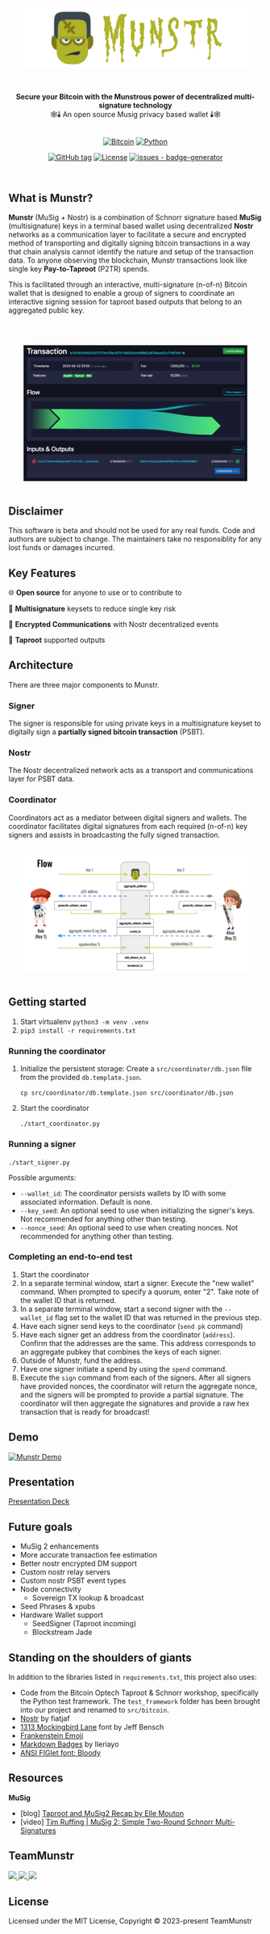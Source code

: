 <br/>

<div align="center" style="margin: 30px;">
  <img src="https://github.com/0xBEEFCAF3/munstr/blob/main/assets/images/munstr-logo.png?raw=true" align="center" /> 
<br />
<br />
</div>


<div align="center"><strong>Secure your Bitcoin with the Munstrous power of decentralized multi-signature technology</strong><br>🕸🕯 An open source Musig privacy based wallet 🕯🕸
<br />
<br />
</div>


<div align="center">

[![Bitcoin](https://img.shields.io/badge/Bitcoin-000?style=for-the-badge&logo=bitcoin&logoColor=white)](https://bitcoin.org) [![Python](https://img.shields.io/badge/python-3670A0?style=for-the-badge&logo=python&logoColor=ffdd54)](https://www.python.org/) 

[![GitHub tag](https://img.shields.io/github/tag/0xBEEFCAF3/munstr?include_prereleases=&sort=semver)](https://github.com/0xBEEFCAF3/munstr/releases/) [![License](https://img.shields.io/badge/License-MIT-blue)](#license)  [![issues - badge-generator](https://img.shields.io/github/issues/0xBEEFCAF3/munstr)](https://github.com/0xBEEFCAF3/munstr)

</div>

<br/>

## What is Munstr?
**Munstr** (MuSig + Nostr) is a combination of Schnorr signature based **MuSig** (multisignature) keys in a terminal based wallet using decentralized **Nostr** networks as a communication layer to facilitate a secure and encrypted method of transporting and digitally signing bitcoin transactions in a way that chain analysis cannot identify the nature and setup of the transaction data. To anyone observing the blockchain, Munstr transactions look like single key **Pay-to-Taproot** (P2TR) spends.

This is facilitated through an interactive, multi-signature (n-of-n) Bitcoin wallet that is designed to enable a group of signers to coordinate an interactive signing session for taproot based outputs that belong to an aggregated public key. 

<br />

<div align="center" style="margin: 30px;">
  <img src="https://github.com/0xBEEFCAF3/munstr/blob/main/assets/images/on_chain_tx.png?raw=true" align="center" /> 
<br />
<br />
</div>


## Disclaimer
This software is beta and should not be used for any real funds. Code and authors are subject to change. The maintainers take no responsiblity for any lost funds or damages incurred.


## Key Features

🌐 **Open source** for anyone to use or to contribute to

🔐 **Multisignature** keysets to reduce single key risk

🔀 **Encrypted Communications** with Nostr decentralized events

💪 **Taproot** supported outputs 


## Architecture
There are three major components to Munstr.

### Signer
The signer is responsible for using private keys in a multisignature keyset to digitally sign a **partially signed bitcoin transaction** (PSBT).

### Nostr
The Nostr decentralized network acts as a transport and communications layer for PSBT data. 

### Coordinator 
Coordinators act as a mediator between digital signers and wallets.  The coordinator facilitates digital signatures from each required (n-of-n) key signers and assists in broadcasting the fully signed transaction. 

<div align="center" style="margin: 30px;">
  <img src="https://github.com/0xBEEFCAF3/munstr/blob/main/assets/images/flow.png?raw=true" align="center" /> 
<br />
<br />
</div>

## Getting started

1. Start virtualenv `python3 -m venv .venv`
2. `pip3 install -r requirements.txt`

### Running the coordinator

1. Initialize the persistent storage: Create a `src/coordinator/db.json` file from the provided `db.template.json`.
    ```
    cp src/coordinator/db.template.json src/coordinator/db.json
    ```
2. Start the coordinator
    ```
    ./start_coordinator.py
    ```

### Running a signer

`./start_signer.py`


Possible arguments:

- `--wallet_id`: The coordinator persists wallets by ID with some associated information. Default is none.
- `--key_seed`: An optional seed to use when initializing the signer's keys. Not recommended for anything other than testing.
- `--nonce_seed`: An optional seed to use when creating nonces. Not recommended for anything other than testing.

### Completing an end-to-end test

1. Start the coordinator
2. In a separate terminal window, start a signer. Execute the "new wallet" command. When prompted to specify a quorum, enter "2". Take note of the wallet ID that is returned.
3. In a separate terminal window, start a second signer with the `--wallet_id` flag set to the wallet ID that was returned in the previous step.
4. Have each signer send keys to the coordinator (`send pk` command)
5. Have each signer get an address from the coordinator (`address`). Confirm that the addresses are the same. This address corresponds to an aggregate pubkey that combines the keys of each signer.
6. Outside of Munstr, fund the address.
7. Have one signer initiate a spend by using the `spend` command.
8. Execute the `sign` command from each of the signers. After all signers have provided nonces, the coordinator will return the aggregate nonce, and the signers will be prompted to provide a partial signature. The coordinator will then aggregate the signatures and provide a raw hex transaction that is ready for broadcast!

## Demo 
[![Munstr Demo](https://img.youtube.com/vi/9AhzEatrZbg/0.jpg)](https://www.youtube.com/watch?v=9AhzEatrZbg)

## Presentation 
[Presentation Deck](https://docs.google.com/presentation/d/1UlT6VwL7sNL3wtElnNe2ITDrrGDHLcnl6U_Gsl02dtY/edit?usp=sharing)

## Future goals

- MuSig 2 enhancements
- More accurate transaction fee estimation
- Better nostr encrypted DM support
- Custom nostr relay servers
- Custom nostr PSBT event types 
- Node connectivity
  - Sovereign TX lookup & broadcast
- Seed Phrases & xpubs
- Hardware Wallet support
  - SeedSigner (Taproot incoming)
  - Blockstream Jade


## Standing on the shoulders of giants

In addition to the libraries listed in `requirements.txt`, this project also uses:

- Code from the Bitcoin Optech Taproot & Schnorr workshop, specifically the Python test framework. The `test_framework` folder has been brought into our project and renamed to `src/bitcoin`.
- [Nostr](https://github.com/nostr-protocol/nostr) by fiatjaf
- [1313 Mockingbird Lane](https://www.dafont.com/1313-mockingbird-lane.font) font by Jeff Bensch
- [Frankenstein Emoji](https://www.pngwing.com/en/free-png-yziyw)
- [Markdown Badges](https://github.com/Ileriayo/markdown-badges) by Ileriayo
- [ANSI FIGlet font: Bloody](https://patorjk.com/software/taag/#p=display&f=Bloody&t=munstr)



## Resources

**MuSig**

- \[blog\] [Taproot and MuSig2 Recap by Elle Mouton](https://ellemouton.com/posts/taproot-prelims/)
- [video] [Tim Ruffing | MuSig 2: Simple Two-Round Schnorr Multi-Signatures](https://youtu.be/DRzDDFetS3E)

## TeamMunstr

<a href="https://github.com/0xBEEFCAF3">
  <img src="https://avatars.githubusercontent.com/u/24356537?s=120&v=4" />
</a>
<a href="https://github.com/satsie">
  <img src="https://avatars.githubusercontent.com/u/1823216?s=120&v=4" />
</a>
<a href="https://github.com/ronaldstoner">
  <img src="https://avatars.githubusercontent.com/u/6909088?s=120&v=4" />
</a>


## License

Licensed under the MIT License, Copyright © 2023-present TeamMunstr
